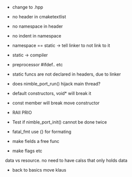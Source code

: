 - change to .hpp
- no header in cmaketextlist
- no namespace in header
- no indent in namespace
- namespace == static -> tell linker to not link to it
- static -> compiler
- preprocessor #ifdef.. etc
- static funcs are not declared in headers, due to linker


- does nimble_port_run() hijack main thread?

- default constructors, void* will break it
- const member will break move constructor

- RAII PRIO

- Test if nimble_port_init() cannot be done twice

- fatal_fmt use {} for formating


- make fields a free func
- make flags etc

data vs resource.
no need to have calss that only holds data

- back to basics move klaus